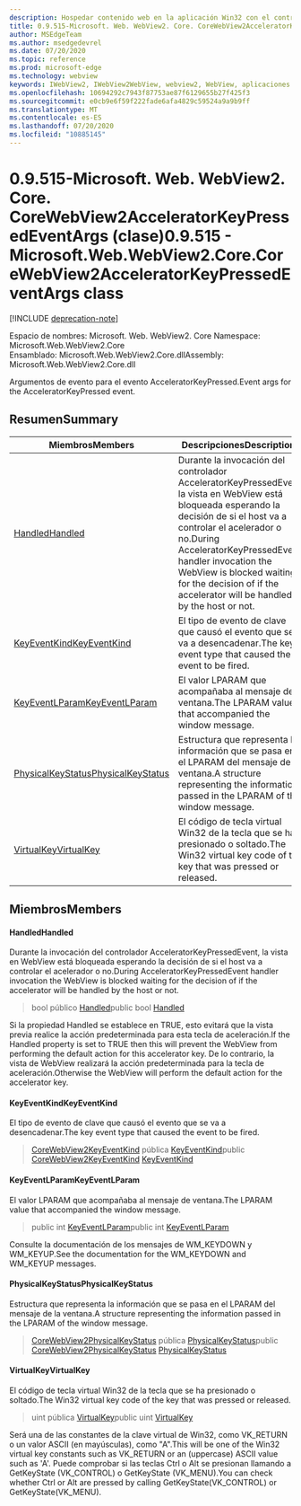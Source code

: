```yaml
---
description: Hospedar contenido web en la aplicación Win32 con el control Microsoft Edge WebView2
title: 0.9.515-Microsoft. Web. WebView2. Core. CoreWebView2AcceleratorKeyPressedEventArgs
author: MSEdgeTeam
ms.author: msedgedevrel
ms.date: 07/20/2020
ms.topic: reference
ms.prod: microsoft-edge
ms.technology: webview
keywords: IWebView2, IWebView2WebView, webview2, WebView, aplicaciones Win32, Win32, Edge, ICoreWebView2, ICoreWebView2Controller, control de explorador, HTML Edge
ms.openlocfilehash: 10694292c7943f87753ae87f6129655b27f425f3
ms.sourcegitcommit: e0cb9e6f59f222fade6afa4829c59524a9a9b9ff
ms.translationtype: MT
ms.contentlocale: es-ES
ms.lasthandoff: 07/20/2020
ms.locfileid: "10885145"
---
```

# <span data-ttu-id="990b3-104">0.9.515-Microsoft. Web. WebView2. Core. CoreWebView2AcceleratorKeyPressedEventArgs (clase)</span><span class="sxs-lookup"><span data-stu-id="990b3-104">0.9.515 - Microsoft.Web.WebView2.Core.CoreWebView2AcceleratorKeyPressedEventArgs class</span></span> 

[!INCLUDE [deprecation-note](../../includes/deprecation-note.md)]

<span data-ttu-id="990b3-105">Espacio de nombres: Microsoft. Web. WebView2. Core </span><span class="sxs-lookup"><span data-stu-id="990b3-105">Namespace: Microsoft.Web.WebView2.Core</span></span>\
<span data-ttu-id="990b3-106">Ensamblado: Microsoft.Web.WebView2.Core.dll</span><span class="sxs-lookup"><span data-stu-id="990b3-106">Assembly: Microsoft.Web.WebView2.Core.dll</span></span>

<span data-ttu-id="990b3-107">Argumentos de evento para el evento AcceleratorKeyPressed.</span><span class="sxs-lookup"><span data-stu-id="990b3-107">Event args for the AcceleratorKeyPressed event.</span></span>

## <span data-ttu-id="990b3-108">Resumen</span><span class="sxs-lookup"><span data-stu-id="990b3-108">Summary</span></span>

 <span data-ttu-id="990b3-109">Miembros</span><span class="sxs-lookup"><span data-stu-id="990b3-109">Members</span></span>                        | <span data-ttu-id="990b3-110">Descripciones</span><span class="sxs-lookup"><span data-stu-id="990b3-110">Descriptions</span></span>
--------------------------------|---------------------------------------------
[<span data-ttu-id="990b3-111">Handled</span><span class="sxs-lookup"><span data-stu-id="990b3-111">Handled</span></span>](#handled) | <span data-ttu-id="990b3-112">Durante la invocación del controlador AcceleratorKeyPressedEvent, la vista en WebView está bloqueada esperando la decisión de si el host va a controlar el acelerador o no.</span><span class="sxs-lookup"><span data-stu-id="990b3-112">During AcceleratorKeyPressedEvent handler invocation the WebView is blocked waiting for the decision of if the accelerator will be handled by the host or not.</span></span>
[<span data-ttu-id="990b3-113">KeyEventKind</span><span class="sxs-lookup"><span data-stu-id="990b3-113">KeyEventKind</span></span>](#keyeventkind) | <span data-ttu-id="990b3-114">El tipo de evento de clave que causó el evento que se va a desencadenar.</span><span class="sxs-lookup"><span data-stu-id="990b3-114">The key event type that caused the event to be fired.</span></span>
[<span data-ttu-id="990b3-115">KeyEventLParam</span><span class="sxs-lookup"><span data-stu-id="990b3-115">KeyEventLParam</span></span>](#keyeventlparam) | <span data-ttu-id="990b3-116">El valor LPARAM que acompañaba al mensaje de ventana.</span><span class="sxs-lookup"><span data-stu-id="990b3-116">The LPARAM value that accompanied the window message.</span></span>
[<span data-ttu-id="990b3-117">PhysicalKeyStatus</span><span class="sxs-lookup"><span data-stu-id="990b3-117">PhysicalKeyStatus</span></span>](#physicalkeystatus) | <span data-ttu-id="990b3-118">Estructura que representa la información que se pasa en el LPARAM del mensaje de la ventana.</span><span class="sxs-lookup"><span data-stu-id="990b3-118">A structure representing the information passed in the LPARAM of the window message.</span></span>
[<span data-ttu-id="990b3-119">VirtualKey</span><span class="sxs-lookup"><span data-stu-id="990b3-119">VirtualKey</span></span>](#virtualkey) | <span data-ttu-id="990b3-120">El código de tecla virtual Win32 de la tecla que se ha presionado o soltado.</span><span class="sxs-lookup"><span data-stu-id="990b3-120">The Win32 virtual key code of the key that was pressed or released.</span></span>

## <span data-ttu-id="990b3-121">Miembros</span><span class="sxs-lookup"><span data-stu-id="990b3-121">Members</span></span>

#### <span data-ttu-id="990b3-122">Handled</span><span class="sxs-lookup"><span data-stu-id="990b3-122">Handled</span></span> 

<span data-ttu-id="990b3-123">Durante la invocación del controlador AcceleratorKeyPressedEvent, la vista en WebView está bloqueada esperando la decisión de si el host va a controlar el acelerador o no.</span><span class="sxs-lookup"><span data-stu-id="990b3-123">During AcceleratorKeyPressedEvent handler invocation the WebView is blocked waiting for the decision of if the accelerator will be handled by the host or not.</span></span>

> <span data-ttu-id="990b3-124">bool público [Handled](#handled)</span><span class="sxs-lookup"><span data-stu-id="990b3-124">public bool [Handled](#handled)</span></span>

<span data-ttu-id="990b3-125">Si la propiedad Handled se establece en TRUE, esto evitará que la vista previa realice la acción predeterminada para esta tecla de aceleración.</span><span class="sxs-lookup"><span data-stu-id="990b3-125">If the Handled property is set to TRUE then this will prevent the WebView from performing the default action for this accelerator key.</span></span> <span data-ttu-id="990b3-126">De lo contrario, la vista de WebView realizará la acción predeterminada para la tecla de aceleración.</span><span class="sxs-lookup"><span data-stu-id="990b3-126">Otherwise the WebView will perform the default action for the accelerator key.</span></span>

#### <span data-ttu-id="990b3-127">KeyEventKind</span><span class="sxs-lookup"><span data-stu-id="990b3-127">KeyEventKind</span></span> 

<span data-ttu-id="990b3-128">El tipo de evento de clave que causó el evento que se va a desencadenar.</span><span class="sxs-lookup"><span data-stu-id="990b3-128">The key event type that caused the event to be fired.</span></span>

> <span data-ttu-id="990b3-129">[CoreWebView2KeyEventKind](./namespace-microsoft-web-webview2-core.md) pública [KeyEventKind](#keyeventkind)</span><span class="sxs-lookup"><span data-stu-id="990b3-129">public [CoreWebView2KeyEventKind](./namespace-microsoft-web-webview2-core.md) [KeyEventKind](#keyeventkind)</span></span>

#### <span data-ttu-id="990b3-130">KeyEventLParam</span><span class="sxs-lookup"><span data-stu-id="990b3-130">KeyEventLParam</span></span> 

<span data-ttu-id="990b3-131">El valor LPARAM que acompañaba al mensaje de ventana.</span><span class="sxs-lookup"><span data-stu-id="990b3-131">The LPARAM value that accompanied the window message.</span></span>

> <span data-ttu-id="990b3-132">public int [KeyEventLParam](#keyeventlparam)</span><span class="sxs-lookup"><span data-stu-id="990b3-132">public int [KeyEventLParam](#keyeventlparam)</span></span>

<span data-ttu-id="990b3-133">Consulte la documentación de los mensajes de WM_KEYDOWN y WM_KEYUP.</span><span class="sxs-lookup"><span data-stu-id="990b3-133">See the documentation for the WM_KEYDOWN and WM_KEYUP messages.</span></span>

#### <span data-ttu-id="990b3-134">PhysicalKeyStatus</span><span class="sxs-lookup"><span data-stu-id="990b3-134">PhysicalKeyStatus</span></span> 

<span data-ttu-id="990b3-135">Estructura que representa la información que se pasa en el LPARAM del mensaje de la ventana.</span><span class="sxs-lookup"><span data-stu-id="990b3-135">A structure representing the information passed in the LPARAM of the window message.</span></span>

> <span data-ttu-id="990b3-136">[CoreWebView2PhysicalKeyStatus](microsoft-web-webview2-core-corewebview2physicalkeystatus.md) pública [PhysicalKeyStatus](#physicalkeystatus)</span><span class="sxs-lookup"><span data-stu-id="990b3-136">public [CoreWebView2PhysicalKeyStatus](microsoft-web-webview2-core-corewebview2physicalkeystatus.md) [PhysicalKeyStatus](#physicalkeystatus)</span></span>

#### <span data-ttu-id="990b3-137">VirtualKey</span><span class="sxs-lookup"><span data-stu-id="990b3-137">VirtualKey</span></span> 

<span data-ttu-id="990b3-138">El código de tecla virtual Win32 de la tecla que se ha presionado o soltado.</span><span class="sxs-lookup"><span data-stu-id="990b3-138">The Win32 virtual key code of the key that was pressed or released.</span></span>

> <span data-ttu-id="990b3-139">uint pública [VirtualKey](#virtualkey)</span><span class="sxs-lookup"><span data-stu-id="990b3-139">public uint [VirtualKey](#virtualkey)</span></span>

<span data-ttu-id="990b3-140">Será una de las constantes de la clave virtual de Win32, como VK_RETURN o un valor ASCII (en mayúsculas), como "A".</span><span class="sxs-lookup"><span data-stu-id="990b3-140">This will be one of the Win32 virtual key constants such as VK_RETURN or an (uppercase) ASCII value such as 'A'.</span></span> <span data-ttu-id="990b3-141">Puede comprobar si las teclas Ctrl o Alt se presionan llamando a GetKeyState (VK_CONTROL) o GetKeyState (VK_MENU).</span><span class="sxs-lookup"><span data-stu-id="990b3-141">You can check whether Ctrl or Alt are pressed by calling GetKeyState(VK_CONTROL) or GetKeyState(VK_MENU).</span></span>


